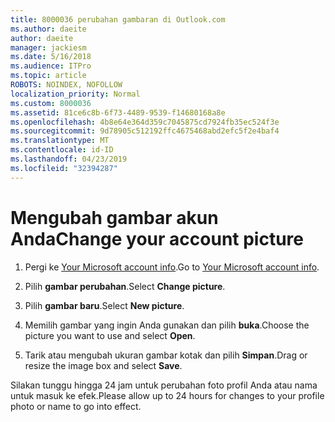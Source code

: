 ```yaml
---
title: 8000036 perubahan gambaran di Outlook.com
ms.author: daeite
author: daeite
manager: jackiesm
ms.date: 5/16/2018
ms.audience: ITPro
ms.topic: article
ROBOTS: NOINDEX, NOFOLLOW
localization_priority: Normal
ms.custom: 8000036
ms.assetid: 81ce6c8b-6f73-4489-9539-f14680168a8e
ms.openlocfilehash: 4b8e64e364d359c7045875cd7924fb35ec524f3e
ms.sourcegitcommit: 9d78905c512192ffc4675468abd2efc5f2e4baf4
ms.translationtype: MT
ms.contentlocale: id-ID
ms.lasthandoff: 04/23/2019
ms.locfileid: "32394287"
---
```

# <a name="change-your-account-picture"></a><span data-ttu-id="d17a3-102">Mengubah gambar akun Anda</span><span class="sxs-lookup"><span data-stu-id="d17a3-102">Change your account picture</span></span>

1. <span data-ttu-id="d17a3-103">Pergi ke [Your Microsoft account info](https://go.microsoft.com/fwlink/p/?linkid=860841).</span><span class="sxs-lookup"><span data-stu-id="d17a3-103">Go to [Your Microsoft account info](https://go.microsoft.com/fwlink/p/?linkid=860841).</span></span>
    
2. <span data-ttu-id="d17a3-104">Pilih **gambar perubahan**.</span><span class="sxs-lookup"><span data-stu-id="d17a3-104">Select **Change picture**.</span></span> 
    
3. <span data-ttu-id="d17a3-105">Pilih **gambar baru**.</span><span class="sxs-lookup"><span data-stu-id="d17a3-105">Select **New picture**.</span></span> 
    
4. <span data-ttu-id="d17a3-106">Memilih gambar yang ingin Anda gunakan dan pilih **buka**.</span><span class="sxs-lookup"><span data-stu-id="d17a3-106">Choose the picture you want to use and select **Open**.</span></span> 
    
5. <span data-ttu-id="d17a3-107">Tarik atau mengubah ukuran gambar kotak dan pilih **Simpan**.</span><span class="sxs-lookup"><span data-stu-id="d17a3-107">Drag or resize the image box and select **Save**.</span></span> 
    
<span data-ttu-id="d17a3-108">Silakan tunggu hingga 24 jam untuk perubahan foto profil Anda atau nama untuk masuk ke efek.</span><span class="sxs-lookup"><span data-stu-id="d17a3-108">Please allow up to 24 hours for changes to your profile photo or name to go into effect.</span></span>
  

